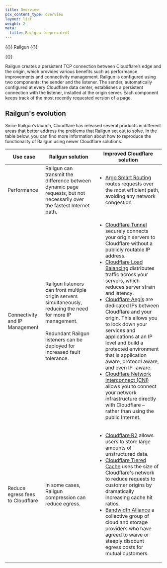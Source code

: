 ```yaml
---
title: Overview
pcx_content_type: overview
layout: list
weight: 2
meta:
  title: Railgun (deprecated)
---
```


{{<heading-pill style="deprecated">}} Railgun {{</heading-pill>}}

{{<render file="_railgun-deprecation-notice.md">}}

Railgun creates a persistent TCP connection between Cloudflare’s edge and the origin, which provides various benefits such as performance improvements and connectivity management. Railgun is configured using two components: the sender and the listener. The sender, automatically configured at every Cloudflare data center, establishes a persistent connection with the listener, installed at the origin server. Each component keeps track of the most recently requested version of a page. 

## Railgun's evolution

Since Railgun’s launch, Cloudflare has released several products in different areas that better address the problems that Railgun set out to solve. In the table below, you can find more information about how to reproduce the functionality of Railgun using newer Cloudflare solutions. 

| Use case | Railgun solution | Improved Cloudflare solution |
| --- | --- | --- | 
| Performance | Railgun can transmit the difference between dynamic page requests, but not necessarily over the fastest Internet path. | <ul><li>[Argo Smart Routing](/argo-smart-routing/) routes requests over the most efficient path, avoiding any network congestion.</li></ul> |
| Connectivity and IP Management | Railgun listeners can front multiple origin servers simultaneously, reducing the need for more IP management.</br></br>Redundant Railgun listeners can be deployed for increased fault tolerance. | <ul><li>[Cloudflare Tunnel](/cloudflare-one/connections/connect-networks/) securely connects your origin servers to Cloudflare without a publicly routable IP address.</li><li>[Cloudflare Load Balancing](/load-balancing/) distributes traffic across your servers, which reduces server strain and latency.</li><li>[Cloudflare Aegis](/fundamentals/basic-tasks/protect-your-origin-server/) are dedicated IPs between Cloudflare and your origin. This allows you to lock down your services and applications at an IP level and build a protected environment that is application aware, protocol aware, and even IP-aware.</li><li>[Cloudflare Network Interconnect (CNI)](/network-interconnect/) allows you to connect your network infrastructure directly with Cloudflare – rather than using the public Internet.</li></ul> |
| Reduce egress fees to Cloudflare | In some cases, Railgun compression can reduce egress. | <ul><li>[Cloudflare R2](/r2/) allows users to store large amounts of unstructured data.</li><li>[Cloudflare Tiered Cache](/cache/how-to/tiered-cache/) uses the size of Cloudflare's network to reduce requests to customer origins by dramatically increasing cache hit ratios.</li><li>[Bandwidth Alliance](https://blog.cloudflare.com/empowering-customers-with-the-bandwidth-alliance/) a collective group of cloud and storage providers who have agreed to waive or steeply discount egress costs for mutual customers.</li></ul> |